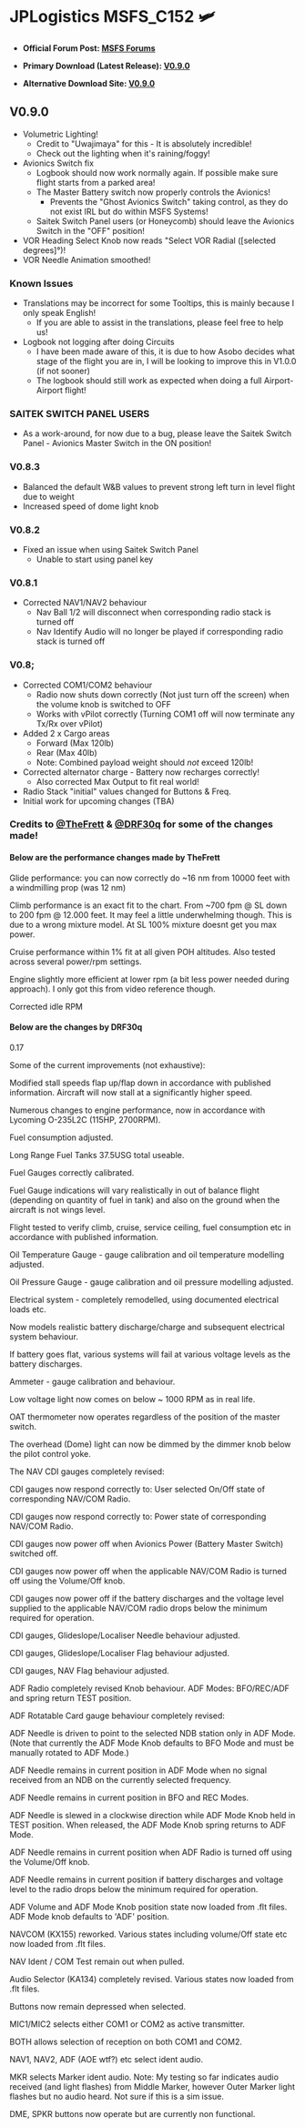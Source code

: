 # JPLogistics MSFS_C152 :small_airplane:
- **Official Forum Post: [MSFS Forums](https://forums.flightsimulator.com/t/msfs-c152-community/309284)**

- **Primary Download (Latest Release): [V0.9.0](https://github.com/JPLogistics/MSFS_C152/releases/)**

- **Alternative Download Site: [V0.9.0](https://flightsim.to/file/2246/msfs-c152-community)**
## V0.9.0
- Volumetric Lighting!
     - Credit to "Uwajimaya" for this - It is absolutely incredible!
     - Check out the lighting when it's raining/foggy!
- Avionics Switch fix
     - Logbook should now work normally again. If possible make sure flight starts from a parked area!
     - The Master Battery switch now properly controls the Avionics!
          - Prevents the "Ghost Avionics Switch" taking control, as they do not exist IRL but do within MSFS Systems!
     - Saitek Switch Panel users (or Honeycomb) should leave the Avionics Switch in the "OFF" position!
- VOR Heading Select Knob now reads "Select VOR Radial ([selected degrees]°)!
- VOR Needle Animation smoothed!

### Known Issues
- Translations may be incorrect for some Tooltips, this is mainly because I only speak English!
  - If you are able to assist in the translations, please feel free to help us!
- Logbook not logging after doing Circuits
  - I have been made aware of this, it is due to how Asobo decides what stage of the flight you are in, I will be looking to improve this in V1.0.0 (if not sooner)
  - The logbook should still work as expected when doing a full Airport-Airport flight!
### SAITEK SWITCH PANEL USERS
- As a work-around, for now due to a bug, please leave the Saitek Switch Panel - Avionics Master Switch in the ON position!

### V0.8.3
- Balanced the default W&B values to prevent strong left turn in level flight due to weight
- Increased speed of dome light knob

### V0.8.2
- Fixed an issue when using Saitek Switch Panel
     - Unable to start using panel key

### V0.8.1
- Corrected NAV1/NAV2 behaviour
     - Nav Ball 1/2 will disconnect when corresponding radio stack is turned off
     - Nav Identify Audio will no longer be played if corresponding radio stack is turned off
     
### V0.8;
- Corrected COM1/COM2 behaviour
  - Radio now shuts down correctly (Not just turn off the screen) when the volume knob is switched to OFF
  - Works with vPilot correctly (Turning COM1 off will now terminate any Tx/Rx over vPilot)
- Added 2 x Cargo areas
  - Forward (Max 120lb)
  - Rear (Max 40lb)
  - Note: Combined payload weight should _not_ exceed 120lb!
- Corrected alternator charge - Battery now recharges correctly!
  - Also corrected Max Output to fit real world!
- Radio Stack "initial" values changed for Buttons & Freq.
- Initial work for upcoming changes (TBA)

### Credits to [@TheFrett](https://github.com/TheFrett) & [@DRF30q](https://github.com/DRF30q) for some of the changes made!

#### Below are the performance changes made by TheFrett

Glide performance: you can now correctly do ~16 nm from 10000 feet with a windmilling prop (was 12 nm)

Climb performance is an exact fit to the chart. From ~700 fpm @ SL down to 200 fpm @ 12.000 feet. It may feel a little underwhelming though. This is due to a wrong mixture model. At SL 100% mixture doesnt get you max power.

Cruise performance within 1% fit at all given POH altitudes. Also tested across several power/rpm settings.

Engine slightly more efficient at lower rpm (a bit less power needed during approach). I only got this from video reference though.

Corrected idle RPM

#### Below are the changes by DRF30q

0.17

Some of the current improvements (not exhaustive):

Modified stall speeds flap up/flap down in accordance with published information. Aircraft will now stall at a significantly higher speed.

Numerous changes to engine performance, now in accordance with Lycoming O-235L2C (115HP, 2700RPM).

Fuel consumption adjusted.

Long Range Fuel Tanks 37.5USG total useable.

Fuel Gauges correctly calibrated.

Fuel Gauge indications will vary realistically in out of balance flight (depending on quantity of fuel in tank) and also on the ground when the aircraft is not wings level.

Flight tested to verify climb, cruise, service ceiling, fuel consumption etc in accordance with published information.

Oil Temperature Gauge - gauge calibration and oil temperature modelling adjusted.

Oil Pressure Gauge - gauge calibration and oil pressure modelling adjusted.

Electrical system - completely remodelled, using documented electrical loads etc.

Now models realistic battery discharge/charge and subsequent electrical system behaviour.

If battery goes flat, various systems will fail at various voltage levels as the battery discharges.

Ammeter - gauge calibration and behaviour.

Low voltage light now comes on below ~ 1000 RPM as in real life.

OAT thermometer now operates regardless of the position of the master switch.

The overhead (Dome) light can now be dimmed by the dimmer knob below the pilot control yoke.

The NAV CDI gauges completely revised:

CDI gauges now respond correctly to: User selected On/Off state of corresponding NAV/COM Radio.

CDI gauges now respond correctly to: Power state of corresponding NAV/COM Radio.

CDI gauges now power off when Avionics Power (Battery Master Switch) switched off.

CDI gauges now power off when the applicable NAV/COM Radio is turned off using the Volume/Off knob.

CDI gauges now power off if the battery discharges and the voltage level supplied to the applicable NAV/COM radio drops below the minimum required for operation.

CDI gauges, Glideslope/Localiser Needle behaviour adjusted.

CDI gauges, Glideslope/Localiser Flag behaviour adjusted.

CDI gauges, NAV Flag behaviour adjusted.

ADF Radio completely revised Knob behaviour. ADF Modes: BFO/REC/ADF and spring return TEST position.

ADF Rotatable Card gauge behaviour completely revised:

ADF Needle is driven to point to the selected NDB station only in ADF Mode. (Note that currently the ADF Mode Knob defaults to BFO Mode and must be manually rotated to ADF 
Mode.)

ADF Needle remains in current position in ADF Mode when no signal received from an NDB on the currently selected frequency.

ADF Needle remains in current position in BFO and REC Modes.

ADF Needle is slewed in a clockwise direction while ADF Mode Knob held in TEST position. When released, the ADF Mode Knob spring returns to ADF Mode.

ADF Needle remains in current position when ADF Radio is turned off using the Volume/Off knob.

ADF Needle remains in current position if battery discharges and voltage level to the radio drops below the minimum required for operation.

ADF Volume and ADF Mode Knob position state now loaded from .flt files. ADF Mode knob defaults to 'ADF' position.

NAVCOM (KX155) reworked. Various states including volume/Off state etc now loaded from .flt files.

NAV Ident / COM Test remain out when pulled.

Audio Selector (KA134) completely revised. Various states now loaded from .flt files.

Buttons now remain depressed when selected.

MIC1/MIC2 selects either COM1 or COM2 as active transmitter.

BOTH allows selection of reception on both COM1 and COM2.

NAV1, NAV2, ADF (AOE wtf?) etc select ident audio.

MKR selects Marker ident audio. Note: My testing so far indicates audio received (and light flashes) from Middle Marker, however Outer Marker light flashes but no audio heard. 
Not sure if this is a sim issue.

DME, SPKR buttons now operate but are currently non functional.


